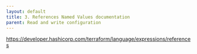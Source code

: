 ```yaml
---
layout: default
title: 3. References Named Values documentation
parent: Read and write configuration
---
```


https://developer.hashicorp.com/terraform/language/expressions/references
